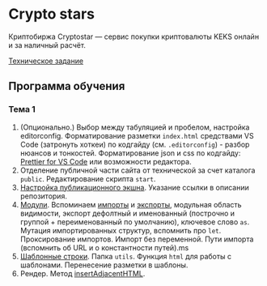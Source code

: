 # Crypto stars

Криптобиржа Cryptostar — сервис покупки криптовалюты KEKS онлайн и за наличный расчёт.

[Техническое задание](https://boiled-cocoa-6cd.notion.site/Cryptostar-3bd18118758c4f99ac2d0083c17ed3e0)

## Программа обучения

### Тема 1

1. (Опционально.) Выбор между табуляцией и пробелом, настройка editorconfig. Форматирование разметки `index.html` средствами VS Code (затронуть хоткеи) по кодгайду (см. `.editorconfig`) - разбор нюансов и тонкостей. Форматирование json и css по кодгайду: [Prettier for VS Code](https://marketplace.visualstudio.com/items?itemName=esbenp.prettier-vscode) или возможности редактора.
2. Отделение публичной части сайта от технической за счет каталога `public`. Редактирование скрипта `start`.
3. [Настройка публикационного экшна](https://github.com/efiand/efiand.github.io/blob/main/docs/gh-pages.md). Указание ссылки в описании репозитория.
4. [Модули](https://developer.mozilla.org/ru/docs/Web/JavaScript/Guide/Modules). Вспоминаем [импорты](https://developer.mozilla.org/ru/docs/Web/JavaScript/Reference/Statements/import) и [экспорты](https://developer.mozilla.org/ru/docs/Web/JavaScript/Reference/Statements/export), модульная область видимости, экспорт дефолтный и именованный (построчно и группой + переименованный по умолчанию), ключевое слово `as`. Мутация импортированных структур, вспомнить про `let`. Проксирование импортов. Импорт без переменной. Пути импорта (вспомнить об URL и о константности путей).ms
5. [Шаблонные строки](https://developer.mozilla.org/ru/docs/Web/JavaScript/Reference/Template_literals). Папка `utils`. Функция `html` для работы с шаблонами. Перенесение разметки в шаблоны.
6. Рендер. Метод [insertAdjacentHTML](https://developer.mozilla.org/ru/docs/Web/API/Element/insertAdjacentHTML).
